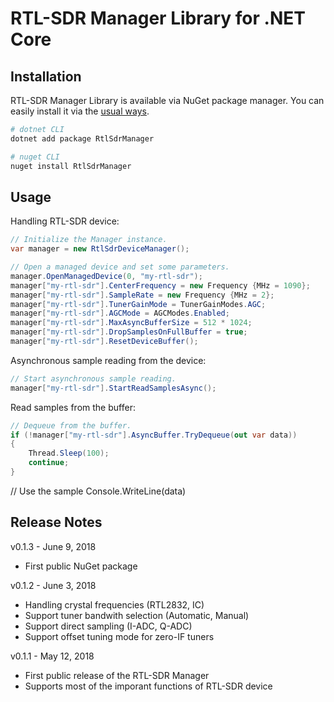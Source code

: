 # RTL-SDR Manager Library for .NET Core

## Installation

RTL-SDR Manager Library is available via NuGet package manager.
You can easily install it via the [usual ways](https://docs.microsoft.com/en-us/nuget/consume-packages/ways-to-install-a-package).

```bash
# dotnet CLI
dotnet add package RtlSdrManager

# nuget CLI
nuget install RtlSdrManager
```

## Usage

Handling RTL-SDR device:
```csharp
// Initialize the Manager instance.
var manager = new RtlSdrDeviceManager();

// Open a managed device and set some parameters.
manager.OpenManagedDevice(0, "my-rtl-sdr");
manager["my-rtl-sdr"].CenterFrequency = new Frequency {MHz = 1090};
manager["my-rtl-sdr"].SampleRate = new Frequency {MHz = 2};
manager["my-rtl-sdr"].TunerGainMode = TunerGainModes.AGC;
manager["my-rtl-sdr"].AGCMode = AGCModes.Enabled;
manager["my-rtl-sdr"].MaxAsyncBufferSize = 512 * 1024;
manager["my-rtl-sdr"].DropSamplesOnFullBuffer = true;
manager["my-rtl-sdr"].ResetDeviceBuffer();
```

Asynchronous sample reading from the device:
```csharp
// Start asynchronous sample reading.
manager["my-rtl-sdr"].StartReadSamplesAsync();
```

Read samples from the buffer:
```csharp
// Dequeue from the buffer.
if (!manager["my-rtl-sdr"].AsyncBuffer.TryDequeue(out var data))
{
    Thread.Sleep(100);
    continue;
}
```

// Use the sample
Console.WriteLine(data)

## Release Notes

v0.1.3 - June 9, 2018

* First public NuGet package

v0.1.2 - June 3, 2018

* Handling crystal frequencies (RTL2832, IC)
* Support tuner bandwith selection (Automatic, Manual)
* Support direct sampling (I-ADC, Q-ADC)
* Support offset tuning mode for zero-IF tuners

v0.1.1 - May 12, 2018

* First public release of the RTL-SDR Manager
* Supports most of the imporant functions of RTL-SDR device